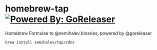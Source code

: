# homebrew-tap [![Powered By: GoReleaser](https://img.shields.io/badge/powered%20by-goreleaser-green.svg?style=flat-square)](https://github.com/goreleaser)

Homebrew Formulae to @semihalev binaries, powered by @goreleaser

```sh
brew install semihalev/tap/sdns
```
